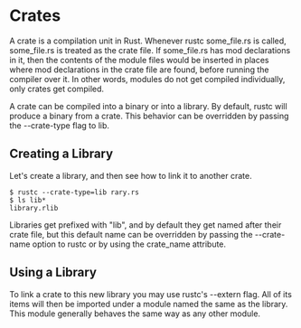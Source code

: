 # Crates

A crate is a compilation unit in Rust. Whenever rustc some_file.rs is called, some_file.rs is treated as the crate file. If some_file.rs has mod declarations in it, then the contents of the module files would be inserted in places where mod declarations in the crate file are found, before running the compiler over it. In other words, modules do not get compiled individually, only crates get compiled.

A crate can be compiled into a binary or into a library. By default, rustc will produce a binary from a crate. This behavior can be overridden by passing the --crate-type flag to lib.

## Creating a Library
Let's create a library, and then see how to link it to another crate.
```
$ rustc --crate-type=lib rary.rs
$ ls lib*
library.rlib

```
Libraries get prefixed with "lib", and by default they get named after their crate file, but this default name can be overridden by passing the --crate-name option to rustc or by using the crate_name attribute.

## Using a Library

To link a crate to this new library you may use rustc's --extern flag. All of its items will then be imported under a module named the same as the library. This module generally behaves the same way as any other module.
